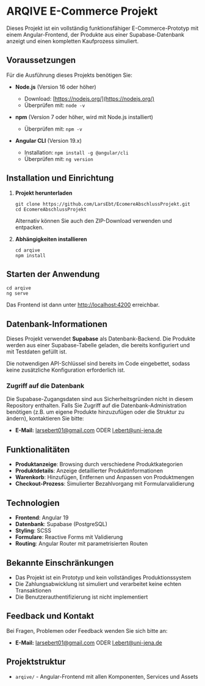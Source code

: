 # ARQIVE E-Commerce Projekt

Dieses Projekt ist ein vollständig funktionsfähiger E-Commerce-Prototyp mit einem Angular-Frontend, der Produkte aus einer Supabase-Datenbank anzeigt und einen kompletten Kaufprozess simuliert.

## Voraussetzungen

Für die Ausführung dieses Projekts benötigen Sie:

- **Node.js** (Version 16 oder höher)
  - Download: [https://nodejs.org/](https://nodejs.org/)
  - Überprüfen mit: `node -v`

- **npm** (Version 7 oder höher, wird mit Node.js installiert)
  - Überprüfen mit: `npm -v`

- **Angular CLI** (Version 19.x)
  - Installation: `npm install -g @angular/cli`
  - Überprüfen mit: `ng version`

## Installation und Einrichtung

1. **Projekt herunterladen**

   ```
   git clone https://github.com/LarsEbt/EcomereAbschlussProjekt.git
   cd EcomereAbschlussProjekt
   ```

   Alternativ können Sie auch den ZIP-Download verwenden und entpacken.

2. **Abhängigkeiten installieren**
   ```
   cd arqive
   npm install
   ```

## Starten der Anwendung

```
cd arqive
ng serve
```

Das Frontend ist dann unter [http://localhost:4200](http://localhost:4200) erreichbar.

## Datenbank-Informationen

Dieses Projekt verwendet **Supabase** als Datenbank-Backend. Die Produkte werden aus einer Supabase-Tabelle geladen, die bereits konfiguriert und mit Testdaten gefüllt ist.

Die notwendigen API-Schlüssel sind bereits im Code eingebettet, sodass keine zusätzliche Konfiguration erforderlich ist.

### Zugriff auf die Datenbank

Die Supabase-Zugangsdaten sind aus Sicherheitsgründen nicht in diesem Repository enthalten. Falls Sie Zugriff auf die Datenbank-Administration benötigen (z.B. um eigene Produkte hinzuzufügen oder die Struktur zu ändern), kontaktieren Sie bitte:

- **E-Mail:** larsebert01@gmail.com ODER l.ebert@uni-jena.de

## Funktionalitäten

- **Produktanzeige**: Browsing durch verschiedene Produktkategorien
- **Produktdetails**: Anzeige detaillierter Produktinformationen
- **Warenkorb**: Hinzufügen, Entfernen und Anpassen von Produktmengen
- **Checkout-Prozess**: Simulierter Bezahlvorgang mit Formularvalidierung

## Technologien

- **Frontend**: Angular 19
- **Datenbank**: Supabase (PostgreSQL)
- **Styling**: SCSS
- **Formulare**: Reactive Forms mit Validierung
- **Routing**: Angular Router mit parametrisierten Routen

## Bekannte Einschränkungen

- Das Projekt ist ein Prototyp und kein vollständiges Produktionssystem
- Die Zahlungsabwicklung ist simuliert und verarbeitet keine echten Transaktionen
- Die Benutzerauthentifizierung ist nicht implementiert

## Feedback und Kontakt

Bei Fragen, Problemen oder Feedback wenden Sie sich bitte an:
- **E-Mail:** larsebert01@gmail.com ODER l.ebert@uni-jena.de

## Projektstruktur

- `arqive/` - Angular-Frontend mit allen Komponenten, Services und Assets
